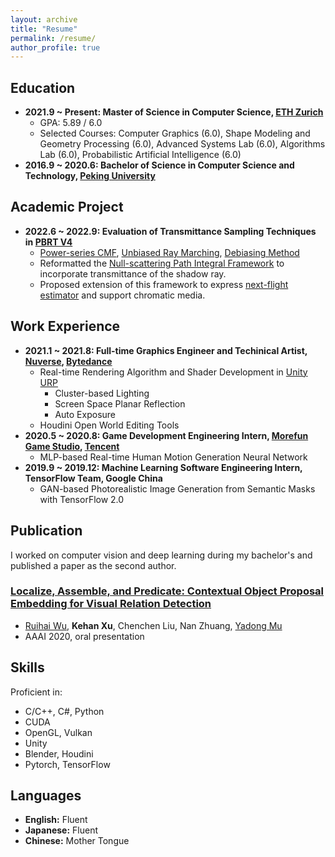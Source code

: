 ```yaml
---
layout: archive
title: "Resume"
permalink: /resume/
author_profile: true
---
```


Education
------
- **2021.9 ~ Present: Master of Science in Computer Science, [ETH Zurich](https://inf.ethz.ch)**
    - GPA: 5.89 / 6.0
    - Selected Courses: Computer Graphics (6.0), Shape Modeling and Geometry Processing (6.0), Advanced Systems Lab (6.0), Algorithms Lab (6.0), Probabilistic Artificial Intelligence (6.0)
- **2016.9 ~ 2020.6: Bachelor of Science in Computer Science and Technology, [Peking University](https://english.pku.edu.cn)**

Academic Project
------
- **2022.6 ~ 2022.9: Evaluation of Transmittance Sampling Techniques in [PBRT V4](https://github.com/mmp/pbrt-v4)**
    - [Power-series CMF](https://cs.dartmouth.edu/wjarosz/publications/georgiev19integral.html), [Unbiased Ray Marching](https://research.nvidia.com/publication/2021-06_unbiased-ray-marching-transmittance-estimator), [Debiasing Method](https://cs.dartmouth.edu/~wjarosz/publications/misso22unbiased.html)
    - Reformatted the [Null-scattering Path Integral Framework](https://cs.dartmouth.edu/wjarosz/publications/miller19null.html) to incorporate transmittance of the shadow ray.
    - Proposed extension of this framework to express [next-flight estimator](https://jannovak.info/publications/SDTracking/SDTracking.pdf) and support chromatic media.


Work Experience
------
- **2021.1 ~ 2021.8: Full-time Graphics Engineer and Techinical Artist, [Nuverse](https://www.nvsgames.com/sg), [Bytedance](https://www.bytedance.com/en/)**
    - Real-time Rendering Algorithm and Shader Development in [Unity URP](https://docs.unity3d.com/Packages/com.unity.render-pipelines.universal@16.0/manual/index.html)
        - Cluster-based Lighting
        - Screen Space Planar Reflection
        - Auto Exposure
    - Houdini Open World Editing Tools
- **2020.5 ~ 2020.8: Game Development Engineering Intern, [Morefun Game Studio](https://www.youtube.com/@MOREFUN_STUDIOS/about), [Tencent](https://www.tencent.com/en-us/)**
    - MLP-based Real-time Human Motion Generation Neural Network
- **2019.9 ~ 2019.12: Machine Learning Software Engineering Intern, TensorFlow Team, Google China**
    - GAN-based Photorealistic Image Generation from Semantic Masks with TensorFlow 2.0

Publication
------
I worked on computer vision and deep learning during my bachelor's and published a paper as the second author.
### [Localize, Assemble, and Predicate: Contextual Object Proposal Embedding for Visual Relation Detection](https://ojs.aaai.org//index.php/AAAI/article/view/6913)

- [Ruihai Wu](https://warshallrho.github.io/), **Kehan Xu**, Chenchen Liu, Nan Zhuang, [Yadong Mu](http://www.muyadong.com)
- AAAI 2020, oral presentation

Skills
------
Proficient in:
- C/C++, C#, Python
- CUDA
- OpenGL, Vulkan
- Unity
- Blender, Houdini
- Pytorch, TensorFlow

Languages
------
- **English:** Fluent
- **Japanese:** Fluent
- **Chinese:** Mother Tongue